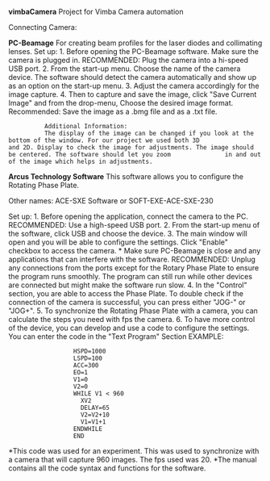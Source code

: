 **vimbaCamera**
Project for Vimba Camera automation

Connecting Camera:

**PC-Beamage**
For creating beam profiles for the laser diodes and collimating lenses. 
Set up:
              1. Before opening the PC-Beamage software. Make sure the camera is plugged in. 
              RECOMMENDED: Plug the camera into a hi-speed USB port.
              2. From the start-up menu. Choose the name of the camera device. The software should
              detect the camera automatically and show up as an option on the start-up menu. 
              3. Adjust the camera accordingly for the image capture.
              4. Then to capture and save the image, click "Save Current Image" and from the drop-menu,
              Choose the desired image format. 
              Recommended: Save the image as a .bmg file and as a .txt file.

              Additional Information:
              The display of the image can be changed if you look at the bottom of the window. For our project we used both 3D                 and 2D. Display to check the image for adjustments. The image should be centered. The software should let you zoom               in and out of the image which helps in adjustments.


            
              
      
**Arcus Technology Software**
This software allows you to configure the Rotating Phase Plate. 

Other names: ACE-SXE Software or SOFT-EXE-ACE-SXE-230

Set up:
              1. Before opening the application, connect the camera to the PC. RECOMMENDED: Use a high-speed
              USB port.
              2. From the start-up menu of the software, click USB and choose the device. 
              3. The main window will open and you will be able to configure the settings. Click "Enable" checkbox to 
              access the camera. 
              * Make sure PC-Beamage is close and any applications that can interfere with the software. RECOMMENDED:
              Unplug any connections from the ports except for the Rotary Phase Plate to ensure the program runs smoothly. 
              The program can still run while other devices are connected but might make the software run slow. 
              4. In the "Control" section, you are able to access the Phase Plate. To double check if the connection
              of the camera is successful, you can press either "JOG-" or "JOG+".
              5. To synchronize the Rotating Phase Plate with a camera, you can calculate the steps you need with fps
              the camera.
              6. To have more control of the device, you can develop and use a code to configure the settings. 
              You can enter the code in the "Text Program" Section
              EXAMPLE: 

              
                      HSPD=1000
                      LSPD=100
                      ACC=300
                      EO=1
                      V1=0
                      V2=0
                      WHILE V1 < 960
                        XV2
                        DELAY=65
                        V2=V2+10
                        V1=V1+1
                      ENDWHILE
                      END

                      
 *This code was used for an experiment. This was used to synchronize with a camera that will 
  capture 960 images. The fps used was 20. 
*The manual contains all the code syntax and functions for the software.

 
              

             










                      

